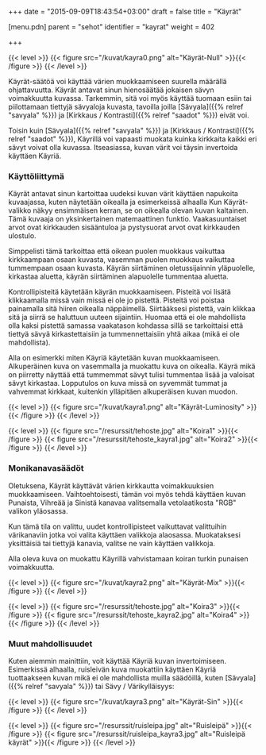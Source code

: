 +++
date = "2015-09-09T18:43:54+03:00"
draft = false
title = "Käyrät"

[menu.pdn]
    parent = "sehot"
    identifier = "kayrat"
    weight = 402

+++

{{< level >}}
    {{< figure src="/kuvat/kayra0.png" alt="Käyrät-Null" >}}{{< /figure >}}
{{< /level >}}

Käyrät-säätöä voi käyttää värien muokkaamiseen suurella määrällä ohjattavuutta. Käyrät antavat sinun hienosäätää jokaisen sävyn
voimakkuutta kuvassa. Tarkemmin, sitä voi myös käyttää tuomaan esiin tai piilottamaan tiettyjä sävyaloja kuvasta, tavoilla joilla
[Sävyala]({{% relref "savyala" %}}) ja [Kirkkaus / Kontrasti]({{% relref "saadot" %}}) eivät voi.

Toisin kuin [Sävyala]({{% relref "savyala" %}}) ja [Kirkkaus / Kontrasti]({{% relref "saadot" %}}), Käyrillä voi vapaasti muokata
kuinka kirkkaita kaikki eri sävyt voivat olla kuvassa. Itseasiassa, kuvan värit voi täysin invertoida käyttäen Käyriä.

### Käyttöliittymä

Käyrät antavat sinun kartoittaa uudeksi kuvan värit käyttäen napukoita kuvaajassa, kuten näytetään oikealla ja esimerkeissä alhaalla Kun
Käyrät-valikko näkyy ensimmäisen kerran, se on oikealla olevan kuvan kaltainen. Tämä kuvaaja on yksinkertainen matemaattinen funktio.
Vaakasuuntaiset arvot ovat kirkkauden sisääntuloa ja pystysuorat arvot ovat kirkkauden ulostulo.

Simppelisti tämä tarkoittaa että oikean puolen muokkaus vaikuttaa kirkkaampaan osaan kuvasta, vasemman puolen muokkaus vaikuttaa tummempaan
osaan kuvasta. Käyrän siirtäminen oletussijainnin yläpuolelle, kirkastaa aluetta, käyrän siirtäminen alapuolelle tummentaa aluetta.

Kontrollipisteitä käytetään käyrän muokkaamiseen. Pisteitä voi lisätä klikkaamalla missä vain missä ei ole jo pistettä. Pisteitä voi poistaa
painamalla sitä hiiren oikealla näppäimellä. Siirtääksesi pistettä, vain klikkaa sitä ja siirrä se haluttuun uuteen sijaintiin. Huomaa että
ei ole mahdollista olla kaksi pistettä samassa vaakatason kohdassa sillä se tarkoittaisi että tiettyä sävyä kirkastettaisiin ja tummennettaisiin
yhtä aikaa (mikä ei ole mahdollista).

Alla on esimerkki miten Käyriä käytetään kuvan muokkaamiseen. Alkuperäinen kuva on vasemmalla ja muokattu kuva on oikealla. Käyrä mikä on
piirretty näyttää että tummemmat sävyt tulisi tummentaa lisää ja valoisat sävyt kirkastaa. Lopputulos on kuva missä on syvemmät tummat ja
vahvemmat kirkkaat, kuitenkin ylläpitäen alkuperäisen kuvan muodon.

{{< level >}}
    {{< figure src="/kuvat/kayra1.png" alt="Käyrät-Luminosity" >}}{{< /figure >}}
{{< /level >}}

{{< level >}}
    {{< figure src="/resurssit/tehoste.jpg" alt="Koira1" >}}{{< /figure >}}
    {{< figure src="/resurssit/tehoste_kayra1.jpg" alt="Koira2" >}}{{< /figure >}}
{{< /level >}}

### Monikanavasäädöt

Oletuksena, Käyrät käyttävät värien kirkkautta voimakkuuksien muokkaamiseen. Vaihtoehtoisesti, tämän voi myös tehdä käyttäen kuvan Punaista,
Vihreää ja Sinistä kanavaa valitsemalla vetolaatikosta "RGB" valikon yläosassa.

Kun tämä tila on valittu, uudet kontrollipisteet vaikuttavat valittuihin värikanaviin jotka voi valita käyttäen valikkoja alaosassa.
Muokataksesi yksittäisiä tai tiettyjä kanavia, valitse ne vain käyttäen valikkoja.

Alla oleva kuva on muokattu Käyrillä vahvistamaan koiran turkin punaisen voimakkuutta.

{{< level >}}
    {{< figure src="/kuvat/kayra2.png" alt="Käyrät-Mix" >}}{{< /figure >}}
{{< /level >}}

{{< level >}}
    {{< figure src="/resurssit/tehoste.jpg" alt="Koira3" >}}{{< /figure >}}
    {{< figure src="/resurssit/tehoste_kayra2.jpg" alt="Koira4" >}}{{< /figure >}}
{{< /level >}}

### Muut mahdollisuudet

Kuten aiemmin mainittiin, voit käyttää Käyriä kuvan invertoimiseen. Esimerkissä alhaalla, ruisleivän kuva muokattiin käyttäen Käyriä tuottaakseen
kuvan mikä ei ole mahdollista muilla säädöillä, kuten [Sävyala]({{% relref "savyala" %}}) tai Sävy / Värikylläisyys:

{{< level >}}
    {{< figure src="/kuvat/kayra3.png" alt="Käyrät-Sin" >}}{{< /figure >}}
{{< /level >}}

{{< level >}}
    {{< figure src="/resurssit/ruisleipa.jpg" alt="Ruisleipä" >}}{{< /figure >}}
    {{< figure src="/resurssit/ruisleipa_kayra3.jpg" alt="Ruisleipä käyrät" >}}{{< /figure >}}
{{< /level >}}
